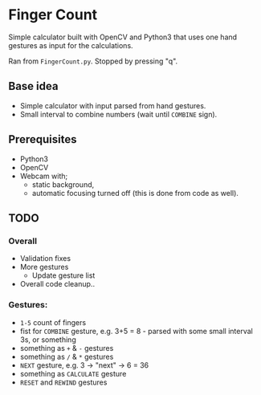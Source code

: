 # Finger Count

Simple calculator built with OpenCV and Python3 that uses one hand gestures as input for the calculations.

Ran from `FingerCount.py`. Stopped by pressing "q".


## Base idea
* Simple calculator with input parsed from hand gestures.
* Small interval to combine numbers (wait until `COMBINE` sign).


## Prerequisites
* Python3
* OpenCV
* Webcam with;
  * static background,
  * automatic focusing turned off (this is done from code as well).


## TODO
### Overall
* Validation fixes
* More gestures
  * Update gesture list
* Overall code cleanup..

### Gestures:
* `1-5` count of fingers
* fist for `COMBINE` gesture, e.g. 3+5 = 8 - parsed with some small interval 3s, or something
* something as `+` & `-` gestures
* something as `/` & `*` gestures
* `NEXT` gesture, e.g. 3 -> "next" -> 6 = 36
* something as `CALCULATE` gesture
* `RESET` and `REWIND` gestures